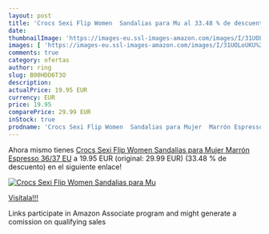 ```yaml
---
layout: post
title: 'Crocs Sexi Flip Women  Sandalias para Mu al 33.48 % de descuento'
date: 
thumbnailImage: 'https://images-eu.ssl-images-amazon.com/images/I/31UOLoUKU%2BL._SL200_.jpg'
images: [ 'https://images-eu.ssl-images-amazon.com/images/I/31UOLoUKU%2BL._SL200_.jpg' ]
comments: true
category: ofertas
author: ring
slug: B00HDD6T3O
description:
actualPrice: 19.95 EUR
currency: EUR
price: 19.95
comparePrice: 29.99 EUR
inStock: true
prodname: 'Crocs Sexi Flip Women  Sandalias para Mujer  Marrón Espresso  36/37 EU'
---
```


Ahora mismo tienes [Crocs Sexi Flip Women  Sandalias para Mujer  Marrón Espresso  36/37 EU](https://www.amazon.es/dp/B00HDD6T3O/?tag=tolees-21) a 19.95 EUR (original: 29.99 EUR) (33.48 %  de descuento) en el siguiente enlace!

[![Crocs Sexi Flip Women  Sandalias para Mu](https://images-eu.ssl-images-amazon.com/images/I/31UOLoUKU%2BL._SL200_.jpg)](https://www.amazon.es/dp/B00HDD6T3O/?tag=tolees-21)

[Visítala!!!](https://www.amazon.es/dp/B00HDD6T3O/?tag=tolees-21)

Links participate in Amazon Associate program and might generate a comission on qualifying sales

